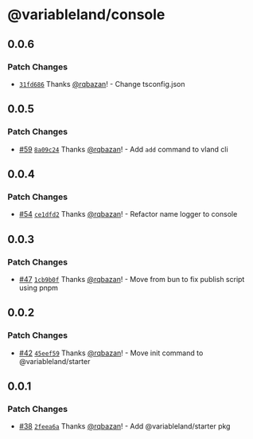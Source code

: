 # @variableland/console

## 0.0.6

### Patch Changes

- [`31fd686`](https://github.com/variableland/dx/commit/31fd686ea5f4b90e6685bfcd486d910ba622a7c8) Thanks [@rqbazan](https://github.com/rqbazan)! - Change tsconfig.json

## 0.0.5

### Patch Changes

- [#59](https://github.com/variableland/dx/pull/59) [`8a09c24`](https://github.com/variableland/dx/commit/8a09c24f3565aa03d6b884491b9ad7a639e5418b) Thanks [@rqbazan](https://github.com/rqbazan)! - Add `add` command to vland cli

## 0.0.4

### Patch Changes

- [#54](https://github.com/variableland/dx/pull/54) [`ce1dfd2`](https://github.com/variableland/dx/commit/ce1dfd26e7f4ce66929054c2eb4aefaadeb761f0) Thanks [@rqbazan](https://github.com/rqbazan)! - Refactor name logger to console

## 0.0.3

### Patch Changes

- [#47](https://github.com/variableland/dx/pull/47) [`1cb9b0f`](https://github.com/variableland/dx/commit/1cb9b0f919254d7022e87a766746b053a0603a60) Thanks [@rqbazan](https://github.com/rqbazan)! - Move from bun to fix publish script using pnpm

## 0.0.2

### Patch Changes

- [#42](https://github.com/variableland/dx/pull/42) [`45eef59`](https://github.com/variableland/dx/commit/45eef5998c92a8635bdfb09a9a6bc1e6d87dfffd) Thanks [@rqbazan](https://github.com/rqbazan)! - Move init command to @variableland/starter

## 0.0.1

### Patch Changes

- [#38](https://github.com/variableland/dx/pull/38) [`2feea6a`](https://github.com/variableland/dx/commit/2feea6aa3405b07ab840813d1d97468d7afbb1b7) Thanks [@rqbazan](https://github.com/rqbazan)! - Add @variableland/starter pkg
